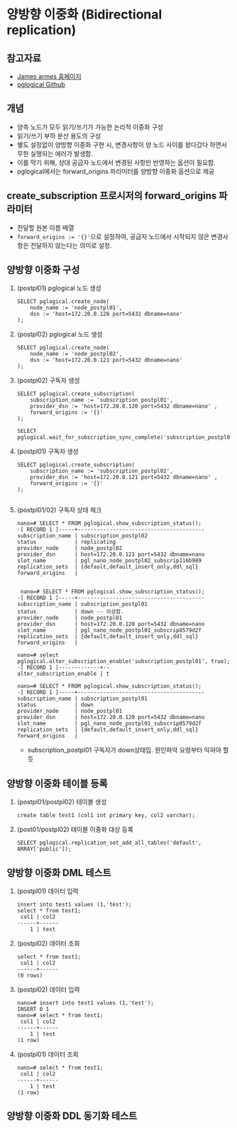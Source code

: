# 양방향 이중화 (Bidirectional replication)

## 참고자료
- [James armes 홈페이지](https://www.jamesarmes.com/2023/03/bidirectional-replication-postgresql-pglogical.html)
- [pglogical Github](https://github.com/2ndQuadrant/pglogical/tree/REL2_x_STABLE#subscription-management)

## 개념
- 양측 노드가 모두 읽기/쓰기가 가능한 논리적 이중화 구성
- 읽기/쓰기 부하 분산 용도의 구성
- 별도 설정없이 양방향 이중화 구현 시, 변경사항이 양 노드 사이를 왔다갔다 하면서 무한 실행되는 에러가 발생함.
- 이를 막기 위해, 상대 공급자 노드에서 변경된 사항만 반영하는 옵션이 필요함.
- pglogical에서는 forward_origins 파라미터를 양방향 이중화 옵션으로 제공

## create_subscription 프로시저의 forward_origins 파라미터
- 전달할 원본 이름 배열
- `forward_origins := '{}'`으로 설정하여, 공급자 노드에서 시작되지 않은 변경사항은 전달하지 않는다는 의미로 설정.

## 양방향 이중화 구성
1. (postpl01) pglogical 노드 생성
    ```
    SELECT pglogical.create_node(
        node_name := 'node_postpl01',
        dsn := 'host=172.20.0.120 port=5432 dbname=nano'
    );
    ```
2. (postpl02) pglogical 노드 생성
    ```
    SELECT pglogical.create_node(
        node_name := 'node_postpl02',
        dsn := 'host=172.20.0.121 port=5432 dbname=nano'
    );
    ```
3. (postpl02) 구독자 생성
    ```
    SELECT pglogical.create_subscription(
        subscription_name := 'subscription_postpl01',
        provider_dsn := 'host=172.20.0.120 port=5432 dbname=nano' ,
        forward_origins := '{}'
    );

    SELECT pglogical.wait_for_subscription_sync_complete('subscription_postpl01');
    ```
4. (postpl01) 구독자 생성
    ```
    SELECT pglogical.create_subscription(
        subscription_name := 'subscription_postpl02',
        provider_dsn := 'host=172.20.0.121 port=5432 dbname=nano' ,
        forward_origins := '{}'
    );
    
    
    ```
5. (postpl01/02) 구독자 상태 체크
    ```
    nano=# SELECT * FROM pglogical.show_subscription_status();
    -[ RECORD 1 ]-----+----------------------------------------
    subscription_name | subscription_postpl02
    status            | replicating
    provider_node     | node_postpl02
    provider_dsn      | host=172.20.0.121 port=5432 dbname=nano
    slot_name         | pgl_nano_node_postpl02_subscrip116b989
    replication_sets  | {default,default_insert_only,ddl_sql}
    forward_origins   |
 
 
     nano=# SELECT * FROM pglogical.show_subscription_status();
    -[ RECORD 1 ]-----+----------------------------------------
    subscription_name | subscription_postpl01
    status            | down -- 이상함.
    provider_node     | node_postpl01
    provider_dsn      | host=172.20.0.120 port=5432 dbname=nano
    slot_name         | pgl_nano_node_postpl01_subscrip8579d2f
    replication_sets  | {default,default_insert_only,ddl_sql}
    forward_origins   |

    nano=# select pglogical.alter_subscription_enable('subscription_postpl01', true);
    -[ RECORD 1 ]-------------+--
    alter_subscription_enable | t

    nano=# SELECT * FROM pglogical.show_subscription_status();
    -[ RECORD 1 ]-----+----------------------------------------
    subscription_name | subscription_postpl01
    status            | down
    provider_node     | node_postpl01
    provider_dsn      | host=172.20.0.120 port=5432 dbname=nano
    slot_name         | pgl_nano_node_postpl01_subscrip8579d2f
    replication_sets  | {default,default_insert_only,ddl_sql}
    forward_origins   |
    ```
    - subscription_postpl01 구독자가 down상태임. 원인파악 요령부터 익혀야 할 듯

## 양방향 이중화 테이블 등록
1. (postpl01/postpl02) 테이블 생성
     ```
     create table test1 (col1 int primary key, col2 varchar);
     ```
2. (post01/postpl02) 테이블 이중화 대상 등록
     ```
     SELECT pglogical.replication_set_add_all_tables('default', ARRAY['public']);
     ```

## 양방향 이중화 DML 테스트
1. (postpl01) 데이터 입력
    ```
    insert into test1 values (1,'test');
    select * from test1;
     col1 | col2
    ------+------
        1 | test
    ```
2. (postpl02) 데이터 조회
    ```
    select * from test1;
     col1 | col2
    ------+------
    (0 rows)
    ```
3. (postpl02) 데이터 입력
    ```
    nano=# insert into test1 values (1,'test');
    INSERT 0 1
    nano=# select * from test1;
     col1 | col2
    ------+------
        1 | test
    (1 row)
   ```

4. (postpl01) 데이터 조회
    ```
    nano=# select * from test1;
     col1 | col2
    ------+------
        1 | test
    (1 row)
    ```

## 양방향 이중화 DDL 동기화 테스트
